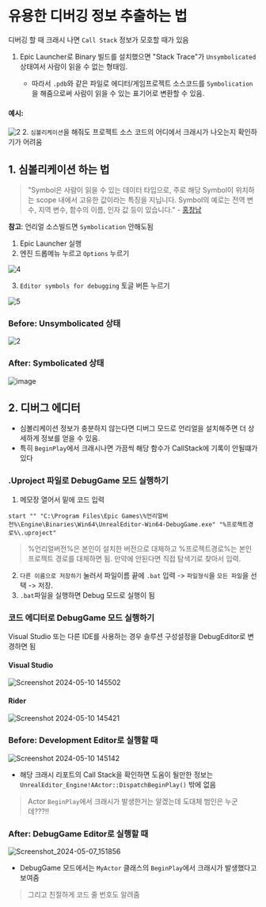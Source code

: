 # 유용한 디버깅 정보 추출하는 법

디버깅 할 때 크래시 나면 `Call Stack` 정보가 모호할 때가 있음
  1. Epic Launcher로 Binary 빌드를 설치했으면 "Stack Trace"가 `Unsymbolicated` 상태여서 사람이 읽을 수 없는 형태임. 
    
     - 따라서 `.pdb`와 같은 파일로 에디터/게임프로젝트 소스코드를 `Symbolication`을 해줌으로써 사람이 읽을 수 있는 표기어로 변환할 수 있음.

#### 예시:      
![2](https://github.com/Unreal-Engine-Developers-Korea/Unreal-Optimization-And-Debugging/assets/57009810/95272d19-a388-4e6c-b783-2d6bfe153b19)
  2.  `심볼리케이션`을 해줘도 프로젝트 소스 코드의 어디에서 크래시가 나오는지 확인하기가 어려움

## 1. 심볼리케이션 하는 법

> "Symbol은 사람이 읽을 수 있는 데이터 타입으로, 주로 해당 Symbol이 위치하는 scope 내에서 고유한 값이라는 특징을 지닙니다. Symbol의 예로는 전역 변수, 지역 변수, 함수의 이름, 인자 값 등이 있습니다." - [홍창남](https://hcn1519.github.io/articles/2020-02/crash_report_symbolication)

**참고**: 언리얼 소스빌드면 `Symbolication` 안해도됨

1. Epic Launcher 실행
2. 엔진 드롭메뉴 누르고 `Options` 누르기

![4](https://github.com/Unreal-Engine-Developers-Korea/Unreal-Optimization-And-Debugging/assets/57009810/e1b828e5-953a-44ae-90d7-168fd3d2c942)

3. `Editor symbols for debugging` 토글 버튼 누르기

![5](https://github.com/Unreal-Engine-Developers-Korea/Unreal-Optimization-And-Debugging/assets/57009810/13ab6dc1-66b6-468c-a126-55424d8cb136)

### Before: Unsymbolicated 상태

![2](https://github.com/Unreal-Engine-Developers-Korea/Unreal-Optimization-And-Debugging/assets/57009810/95272d19-a388-4e6c-b783-2d6bfe153b19)

### After: Symbolicated 상태

![image](https://github.com/Unreal-Engine-Developers-Korea/Unreal-Optimization-And-Debugging/assets/57009810/500a8687-a6b5-477c-ac4e-a400d66ae70a)

## 2. 디버그 에디터
- 심볼리케이션 정보가 충분하지 않는다면 디버그 모드로 언리얼을 설치해주면 더 상세하게 정보를 얻을 수 있음.
- 특히 `BeginPlay`에서 크래시나면 가끔씩 해당 함수가 CallStack에 기록이 안될떄가 있다

### .Uproject 파일로 DebugGame 모드 실행하기 

1. 메모장 열어서 밑에 코드 입력

`start "" "C:\Program Files\Epic Games\%언리얼버전%\Engine\Binaries\Win64\UnrealEditor-Win64-DebugGame.exe" "%프로젝트경로%\.uproject"` 

> %언리얼버전%은 본인이 설치한 버전으로 대체하고 %프로젝트경로%는 본인 프로젝트 경로를 대체하면 됨. 만약에 안된다면 직접 탐색기로 찾아서 입력.
2. `다른 이름으로 저장하기` 눌러서 파일이름 끝에 `.bat` 입력 -> `파일형식`을 `모든 파일`을 선택 -> 저장. 
3. `.bat`파일을 실행하면 Debug 모드로 실행이 됨 

### 코드 에디터로 DebugGame 모드 실행하기
Visual Studio 또는 다른 IDE를 사용하는 경우 솔루션 구성설정을 DebugEditor로 변경하면 됨

#### Visual Studio
![Screenshot 2024-05-10 145502](https://github.com/Unreal-Engine-Developers-Korea/Unreal-Optimization-And-Debugging/assets/57009810/7c111dd6-f1e6-49ba-95cc-9adfd59858a7)

#### Rider
![Screenshot 2024-05-10 145421](https://github.com/Unreal-Engine-Developers-Korea/Unreal-Optimization-And-Debugging/assets/57009810/bf1b13d8-9a5b-4d9b-b7e6-7fb06694285f)

### Before: Development Editor로 실행할 때
![Screenshot 2024-05-10 145142](https://github.com/Unreal-Engine-Developers-Korea/Unreal-Optimization-And-Debugging/assets/57009810/d6d98ee1-65df-4dab-abfd-ce6af6ce2976)
- 해당 크래시 리포트의 Call Stack을 확인하면 도움이 될만한 정보는 `UnrealEditor_Engine!AActor::DispatchBeginPlay()` 밖에 없음
> Actor `BeginPlay`에서 크래시가 발생한거는 알겠는데 도대체 범인은 누군데???!!  

### After: DebugGame Editor로 실행할 때
![Screenshot_2024-05-07_151856](https://github.com/Unreal-Engine-Developers-Korea/Unreal-Optimization-And-Debugging/assets/57009810/b33b90d2-25dc-414a-9055-dab01575e8c6)
- DebugGame 모드에서는 `MyActor` 클래스의 `BeginPlay`에서 크래시가 발생했다고 보여줌
> 그리고 친절하게 코드 줄 번호도 알려줌
